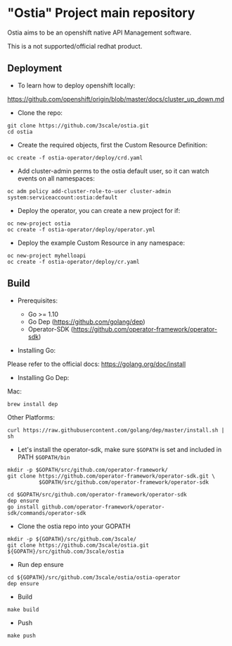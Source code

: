 # "Ostia" Project main repository

Ostia aims to be an openshift native API Management software.

This is a not supported/official redhat product.

## Deployment

* To learn how to deploy openshift locally:

<https://github.com/openshift/origin/blob/master/docs/cluster_up_down.md>

* Clone the repo:

```
git clone https://github.com/3scale/ostia.git
cd ostia
```

* Create the required objects, first the Custom Resource Definition:

```
oc create -f ostia-operator/deploy/crd.yaml
```

* Add cluster-admin perms to the ostia default user, so it can watch events on all namespaces:

```
oc adm policy add-cluster-role-to-user cluster-admin system:serviceaccount:ostia:default
```

* Deploy the operator, you can create a new project for if:

```
oc new-project ostia
oc create -f ostia-operator/deploy/operator.yml
```

* Deploy the example Custom Resource in any namespace:

```
oc new-project myhelloapi
oc create -f ostia-operator/deploy/cr.yaml
```

## Build

* Prerequisites:
  * Go >= 1.10
  * Go Dep (<https://github.com/golang/dep>)
  * Operator-SDK (<https://github.com/operator-framework/operator-sdk>)

* Installing Go:

Please refer to the official docs: <https://golang.org/doc/install>

* Installing Go Dep:

Mac:

```
brew install dep
```

Other Platforms:

```
curl https://raw.githubusercontent.com/golang/dep/master/install.sh | sh
```

* Let's install the operator-sdk, make sure `$GOPATH` is set and included in PATH `$GOPATH/bin`

```
mkdir -p $GOPATH/src/github.com/operator-framework/
git clone https://github.com/operator-framework/operator-sdk.git \
          $GOPATH/src/github.com/operator-framework/operator-sdk

cd $GOPATH/src/github.com/operator-framework/operator-sdk
dep ensure
go install github.com/operator-framework/operator-sdk/commands/operator-sdk
```

* Clone the ostia repo into your GOPATH

```
mkdir -p ${GOPATH}/src/github.com/3scale/
git clone https://github.com/3scale/ostia.git ${GOPATH}/src/github.com/3scale/ostia
```

* Run dep ensure

```
cd ${GOPATH}/src/github.com/3scale/ostia/ostia-operator
dep ensure
```

* Build

```
make build
```

* Push

```
make push
```